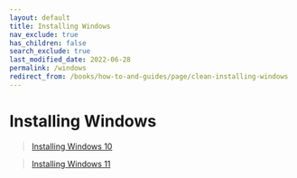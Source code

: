 ```yaml
---
layout: default
title: Installing Windows
nav_exclude: true
has_children: false
search_exclude: true
last_modified_date: 2022-06-28
permalink: /windows
redirect_from: /books/how-to-and-guides/page/clean-installing-windows
---
```


# Installing Windows


> [Installing Windows 10](/docs/installations/install-10)

> [Installing Windows 11](/docs/installations/install-11)
